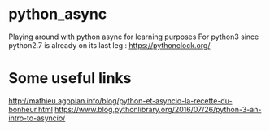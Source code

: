 # python_async
Playing around with python async for learning purposes
For python3 since python2.7 is already on its last leg : https://pythonclock.org/

# Some useful links
http://mathieu.agopian.info/blog/python-et-asyncio-la-recette-du-bonheur.html
https://www.blog.pythonlibrary.org/2016/07/26/python-3-an-intro-to-asyncio/
